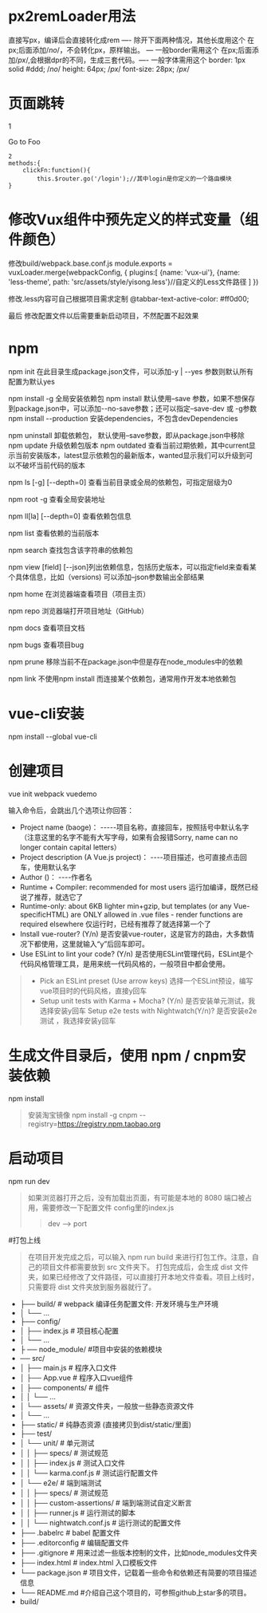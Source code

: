 # px2remLoader用法
直接写px，编译后会直接转化成rem —- 除开下面两种情况，其他长度用这个
在px;后面添加/*no*/，不会转化px，原样输出。 — 一般border需用这个
在px;后面添加/*px*/,会根据dpr的不同，生成三套代码。—- 一般字体需用这个
border: 1px solid #ddd; /*no*/
height: 64px; /*px*/
font-size: 28px; /*px*/

# 页面跳转
  1
  <!-- 使用 router-link 组件来导航. -->
  <!-- 通过传入 `to` 属性指定在main.js文件设置的别名链接，如/1 -->
  <!-- <router-link> 默认会被渲染成一个 `<a>` 标签 -->
  <router-link to="/1">Go to Foo</router-link>

    2
    methods:{
        clickFn:function(){
            this.$router.go('/login');//其中login是你定义的一个路由模块
    }

# 修改Vux组件中预先定义的样式变量（组件颜色）
修改build/webpack.base.conf.js
  module.exports = vuxLoader.merge(webpackConfig, {
    plugins:[
      {name: 'vux-ui'},
      {name: 'less-theme', path: 'src/assets/style/yisong.less'}//自定义的Less文件路径
    ]
  })

修改.less内容可自己根据项目需求定制
@tabbar-text-active-color: #ff0d00;

最后 修改配置文件以后需要重新启动项目，不然配置不起效果


# npm
npm init 在此目录生成package.json文件，可以添加-y | --yes 参数则默认所有配置为默认yes

npm install <package> -g 全局安装依赖包
npm install <package> 默认使用–save 参数，如果不想保存到package.json中，可以添加--no-save参数；还可以指定–save-dev 或 -g参数
npm install --production 安装dependencies，不包含devDependencies

npm uninstall <package> 卸载依赖包， 默认使用–save参数，即从package.json中移除
npm update <package> 升级依赖包版本
npm outdated 查看当前过期依赖，其中current显示当前安装版本，latest显示依赖包的最新版本，wanted显示我们可以升级到可以不破坏当前代码的版本

npm ls [-g] [--depth=0] 查看当前目录或全局的依赖包，可指定层级为0

npm root -g 查看全局安装地址

npm ll[la] [--depth=0] 查看依赖包信息

npm list <package>查看依赖的当前版本

npm search <string> 查找包含该字符串的依赖包

npm view <package> [field] [--json]列出依赖信息，包括历史版本，可以指定field来查看某个具体信息，比如（versions) 可以添加–json参数输出全部结果

npm home <package> 在浏览器端查看项目（项目主页）

npm repo <package> 浏览器端打开项目地址（GitHub）

npm docs <packge> 查看项目文档

npm bugs <packge> 查看项目bug

npm prune 移除当前不在package.json中但是存在node_modules中的依赖

npm link 不使用npm install 而连接某个依赖包，通常用作开发本地依赖包 




# vue-cli安装
npm install --global vue-cli

# 创建项目
vue init webpack vuedemo

输入命令后，会跳出几个选项让你回答：
* Project name (baoge)： -----项目名称，直接回车，按照括号中默认名字（注意这里的名字不能有大写字母，如果有会报错Sorry, name can no longer contain capital letters）
* Project description (A Vue.js project)： ----项目描述，也可直接点击回车，使用默认名字
* Author ()： ----作者名
* Runtime + Compiler: recommended for most users 运行加编译，既然已经说了推荐，就选它了
* Runtime-only: about 6KB lighter min+gzip, but templates (or any Vue-specificHTML) are ONLY allowed in .vue files - render functions are required elsewhere 仅运行时，已经有推荐了就选择第一个了
* Install vue-router? (Y/n) 是否安装vue-router，这是官方的路由，大多数情况下都使用，这里就输入“y”后回车即可。
* Use ESLint to lint your code? (Y/n) 是否使用ESLint管理代码，ESLint是个代码风格管理工具，是用来统一代码风格的，一般项目中都会使用。
> * Pick an ESLint preset (Use arrow keys) 选择一个ESLint预设，编写vue项目时的代码风格，直接y回车
> * Setup unit tests with Karma + Mocha? (Y/n) 是否安装单元测试，我选择安装y回车
Setup e2e tests with Nightwatch(Y/n)? 是否安装e2e测试 ，我选择安装y回车

# 生成文件目录后，使用 npm / cnpm安装依赖
npm install
> 安装淘宝镜像 npm install -g cnpm --registry=https://registry.npm.taobao.org

# 启动项目
npm run dev 
> 如果浏览器打开之后，没有加载出页面，有可能是本地的 8080 端口被占用，需要修改一下配置文件 config里的index.js
>> dev --> port

#打包上线

> 在项目开发完成之后，可以输入 npm run build 来进行打包工作。注意，自己的项目文件都需要放到 src 文件夹下。
> 打包完成后，会生成 dist 文件夹，如果已经修改了文件路径，可以直接打开本地文件查看。项目上线时，只需要将 dist 文件夹放到服务器就行了。



* ├── build/                      # webpack 编译任务配置文件: 开发环境与生产环境
* │   └── ...
* ├── config/                     
* │   ├── index.js                # 项目核心配置
* │   └── ...
* ├ ── node_module/               #项目中安装的依赖模块
*    ── src/
* │   ├── main.js                 # 程序入口文件
* │   ├── App.vue                 # 程序入口vue组件
* │   ├── components/             # 组件
* │   │   └── ...
* │   └── assets/                 # 资源文件夹，一般放一些静态资源文件
* │       └── ...
* ├── static/                     # 纯静态资源 (直接拷贝到dist/static/里面)
* ├── test/
* │   └── unit/                   # 单元测试
* │   │   ├── specs/              # 测试规范
* │   │   ├── index.js            # 测试入口文件
* │   │   └── karma.conf.js       # 测试运行配置文件
* │   └── e2e/                    # 端到端测试
* │   │   ├── specs/              # 测试规范
* │   │   ├── custom-assertions/  # 端到端测试自定义断言
* │   │   ├── runner.js           # 运行测试的脚本
* │   │   └── nightwatch.conf.js  # 运行测试的配置文件
* ├── .babelrc                    # babel 配置文件
* ├── .editorconfig               # 编辑配置文件
* ├── .gitignore                  # 用来过滤一些版本控制的文件，比如node_modules文件夹 
* ├── index.html                  # index.html 入口模板文件
* └── package.json                # 项目文件，记载着一些命令和依赖还有简要的项目描述信息 
* └── README.md                   #介绍自己这个项目的，可参照github上star多的项目。
* build/
